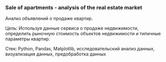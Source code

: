 ### Sale of apartments - analysis of the real estate market

Анализ объявлений о продаже квартир.

Цель: Используя данные сервиса о продаже недвижимости, определить рыночную стоимость объектов недвижимости и типичные параметры квартир.

Стек: Python, Pandas, Matplotlib, исследовательский анализ данных, визуализация данных, предобработка данных
